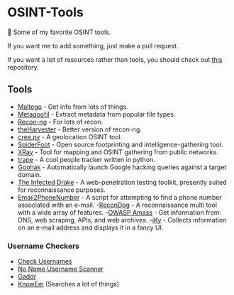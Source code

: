 # OSINT-Tools
:eyes: Some of my favorite OSINT tools.
 
If you want me to add something, just make a pull request.

If you want a list of resources rather than tools, you should check out [this](https://github.com/jivoi/awesome-osint) repository.

## Tools
 - [Maltego](https://www.paterva.com/web7/) - Get info from lots of things.
 - [Metagoofil](https://github.com/kurobeats/metagoofil) - Extract metadata from popular file types.
 - [Recon-ng](https://bitbucket.org/LaNMaSteR53/recon-ng) - For lots of recon.
 - [theHarvester](https://github.com/laramies/theHarvester) - Better version of recon-ng.
 - [cree.py](http://www.geocreepy.com/) - A geolocation OSINT tool.
 - [SpiderFoot](http://www.spiderfoot.net/) - Open source footprinting and intelligence-gathering tool.
 - [XRay](https://github.com/evilsocket/xray) - Tool for mapping and OSINT gathering from public networks.
 - [trape](https://github.com/boxug/trape) - A cool people tracker written in python.
 - [Goohak](https://github.com/1N3/Goohak) - Automatically launch Google hacking queries against a target domain.
 - [The Infected Drake](https://github.com/the-Infected-Drake/TIDoS-Framework) - A web-penetration testing toolkit, presently suited for reconnaissance purposes.
 - [Email2PhoneNumber](https://github.com/martinvigo/email2phonenumber) - A script for attempting to find a phone number associated with an e-mail.
 -[ReconDog](https://github.com/s0md3v/ReconDog) - A reconnaissance multi tool with a wide array of features.
 -[OWASP Amass](https://github.com/OWASP/Amass) - Get information from: DNS, web scraping, APIs, and web archives.
 -[iKy](https://github.com/kennbroorg/iKy) - Collects information on an e-mail address and displays it in a fancy UI.
### Username Checkers
 - [Check Usernames](http://checkusernames.com/)
 - [No Name Username Scanner](https://inteltechniques.com/osint/menu.user.html)
 - [Gaddr](https://gaddr.me/)
 - [KnowEm](https://knowem.com/) (Searches a lot of things)
